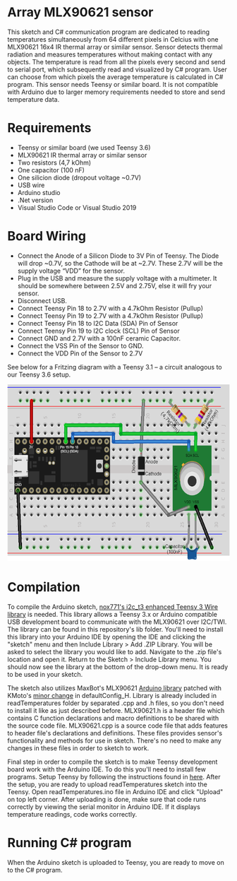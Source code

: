 # Array MLX90621 sensor

This sketch and C# communication program are dedicated to reading temperatures simultaneously from 64 different pixels in Celcius with one MLX90621 16x4 IR thermal array or similar sensor. Sensor detects thermal radiation and measures temperatures without making contact with any objects. The temperature is read from all the pixels every second and send to serial port, which subsequently read and visualized by C# program. User can choose from which pixels the average temperature is calculated in C# program. This sensor needs Teensy or similar board. It is not compatible with Arduino due to larger memory requirements needed to store and send temperature data.


# Requirements

- Teensy or similar board (we used Teensy 3.6)
- MLX90621 IR thermal array or similar sensor
- Two resistors (4,7 kOhm)
- One capacitor (100 nF)
- One silicion diode (dropout voltage  ~0.7V)
- USB wire
- Arduino studio
- .Net version
- Visual Studio Code or Visual Studio 2019

# Board Wiring

- Connect the Anode of a Silicon Diode to 3V Pin of Teensy. The Diode will drop ~0.7V, so the Cathode will be at ~2.7V. These 2.7V will be the supply voltage “VDD” for the sensor.
- Plug in the USB and measure the supply voltage with a multimeter. It should be somewhere between 2.5V and 2.75V, else it will fry your sensor.
- Disconnect USB.
- Connect Teensy Pin 18 to 2.7V with a 4.7kOhm Resistor (Pullup)
- Connect Teensy Pin 19 to 2.7V with a 4.7kOhm Resistor (Pullup)
- Connect Teensy Pin 18 to I2C Data (SDA) Pin of Sensor
- Connect Teensy Pin 19 to I2C clock (SCL) Pin of Sensor
- Connect GND and 2.7V with a 100nF ceramic Capacitor.
- Connect the VSS Pin of the Sensor to GND.
- Connect the VDD Pin of the Sensor to 2.7V

 See below for a Fritzing diagram with a Teensy 3.1 – a circuit analogous to our Teensy 3.6 setup. 
 
<img src= "https://github.com/Mikkevaris/controlledptt-sensor/blob/master/array-mlx-sensor/Board_wiring.png" height="400" width="600">

# Compilation

To compile the Arduino sketch, [nox771's i2c_t3 enhanced Teensy 3 Wire library](https://github.com/nox771/i2c_t3) is needed. This library allows a Teensy 3.x or Arduino compatible USB development board to communicate with the MLX90621 over I2C/TWI. The library can be found in this repository's lib folder. You'll need to install this library into your Arduino IDE by opening the IDE and clicking the "sketch" menu and then Include Library > Add .ZIP Library. You will be asked to select the library you would like to add. Navigate to the .zip file's location and open it. Return to the Sketch > Include Library menu. You should now see the library at the bottom of the drop-down menu. It is ready to be used in your sketch. 

The sketch also utilizes MaxBot's MLX90621 [Arduino library](https://forum.arduino.cc/index.php?topic=126244.0) patched with KMoto's [minor change](https://forum.arduino.cc/index.php?topic=126244.msg2307588#msg2307588) in defaultConfig_H. Library is already included in readTemperatures folder by separated .cpp and .h files, so you don't need to install it like as just described before. MLX90621.h is a header file which contains C function declarations and macro definitions to be shared with the source code file. MLX90621.cpp is a source code file that adds features to header file's declarations and definitions. These files provides sensor's functionality and methods for use in sketch. There's no need to make any changes in these files in order to sketch to work.

Final step in order to compile the sketch is to make Teensy development board work with the Arduino IDE. To do this you'll need to install few programs. Setup Teensy by following the instructions found in [here](https://www.pjrc.com/teensy/tutorial.html). After the setup, you are ready to upload readTemperatures sketch into the Teensy. Open readTemperatures.ino file in Arduino IDE and click "Upload" on top left corner. After uploading is done, make sure that code runs correctly by viewing the serial monitor in Arduino IDE. If it displays temperature readings, code works correctly. 

# Running C# program

When the Arduino sketch is uploaded to Teensy, you are ready to move on to the C# program. 

